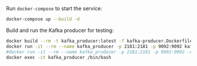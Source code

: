 Run `docker-compose` to start the service:
```bash
docker-compose up --build -d
```

Build and run the Kafka producer for testing:
```bash
docker build --rm -t kafka_producer:latest -f kafka-producer.Dockerfile .
docker run -it --rm --name kafka_producer -p 2181:2181 -p 9092:9092 kafka_producer:latest
#docker run -it --rm --name kafka_producer -p 2181:2181 -p 9092:9092 -v /Users/dmitryduev/_caltech/code/kowalski/data/:/data/ kafka_producer:latest
docker exec -it kafka_producer /bin/bash
``` 